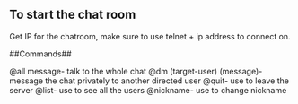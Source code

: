## To start the chat room

Get IP for the chatroom, make sure to use telnet + ip address to connect on.

##Commands##

@all message- talk to the whole chat
@dm (target-user) (message)- message the chat privately to another directed user
@quit- use to leave the server
@list- use to see all the users
@nickname- use to change nickname
